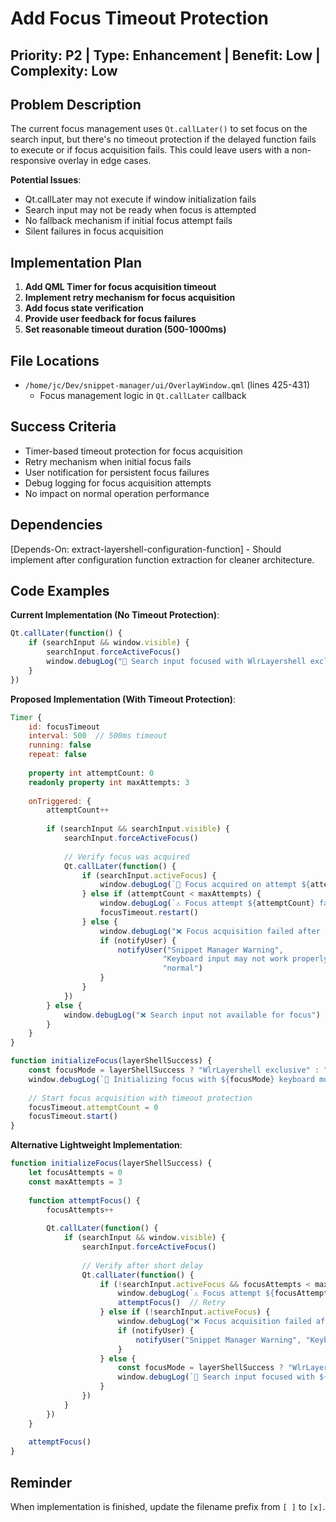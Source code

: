 # Add Focus Timeout Protection

## Priority: P2 | Type: Enhancement | Benefit: Low | Complexity: Low

## Problem Description

The current focus management uses `Qt.callLater()` to set focus on the search input, but there's no timeout protection if the delayed function fails to execute or if focus acquisition fails. This could leave users with a non-responsive overlay in edge cases.

**Potential Issues**:
- Qt.callLater may not execute if window initialization fails
- Search input may not be ready when focus is attempted
- No fallback mechanism if initial focus attempt fails
- Silent failures in focus acquisition

## Implementation Plan

1. **Add QML Timer for focus acquisition timeout**
2. **Implement retry mechanism for focus acquisition**
3. **Add focus state verification**
4. **Provide user feedback for focus failures**
5. **Set reasonable timeout duration (500-1000ms)**

## File Locations

- `/home/jc/Dev/snippet-manager/ui/OverlayWindow.qml` (lines 425-431)
  - Focus management logic in `Qt.callLater` callback

## Success Criteria

- Timer-based timeout protection for focus acquisition
- Retry mechanism when initial focus fails
- User notification for persistent focus failures
- Debug logging for focus acquisition attempts
- No impact on normal operation performance

## Dependencies

[Depends-On: extract-layershell-configuration-function] - Should implement after configuration function extraction for cleaner architecture.

## Code Examples

**Current Implementation (No Timeout Protection)**:
```qml
Qt.callLater(function() {
    if (searchInput && window.visible) {
        searchInput.forceActiveFocus()
        window.debugLog("🎯 Search input focused with WlrLayershell exclusive keyboard mode")
    }
})
```

**Proposed Implementation (With Timeout Protection)**:
```qml
Timer {
    id: focusTimeout
    interval: 500  // 500ms timeout
    running: false
    repeat: false
    
    property int attemptCount: 0
    readonly property int maxAttempts: 3
    
    onTriggered: {
        attemptCount++
        
        if (searchInput && searchInput.visible) {
            searchInput.forceActiveFocus()
            
            // Verify focus was acquired
            Qt.callLater(function() {
                if (searchInput.activeFocus) {
                    window.debugLog(`🎯 Focus acquired on attempt ${attemptCount}`)
                } else if (attemptCount < maxAttempts) {
                    window.debugLog(`⚠️ Focus attempt ${attemptCount} failed, retrying...`)
                    focusTimeout.restart()
                } else {
                    window.debugLog("❌ Focus acquisition failed after " + maxAttempts + " attempts")
                    if (notifyUser) {
                        notifyUser("Snippet Manager Warning", 
                                  "Keyboard input may not work properly", 
                                  "normal")
                    }
                }
            })
        } else {
            window.debugLog("❌ Search input not available for focus")
        }
    }
}

function initializeFocus(layerShellSuccess) {
    const focusMode = layerShellSuccess ? "WlrLayershell exclusive" : "standard"
    window.debugLog(`🎯 Initializing focus with ${focusMode} keyboard mode`)
    
    // Start focus acquisition with timeout protection
    focusTimeout.attemptCount = 0
    focusTimeout.start()
}
```

**Alternative Lightweight Implementation**:
```qml
function initializeFocus(layerShellSuccess) {
    let focusAttempts = 0
    const maxAttempts = 3
    
    function attemptFocus() {
        focusAttempts++
        
        Qt.callLater(function() {
            if (searchInput && window.visible) {
                searchInput.forceActiveFocus()
                
                // Verify after short delay
                Qt.callLater(function() {
                    if (!searchInput.activeFocus && focusAttempts < maxAttempts) {
                        window.debugLog(`⚠️ Focus attempt ${focusAttempts} failed, retrying...`)
                        attemptFocus()  // Retry
                    } else if (!searchInput.activeFocus) {
                        window.debugLog("❌ Focus acquisition failed after " + maxAttempts + " attempts")
                        if (notifyUser) {
                            notifyUser("Snippet Manager Warning", "Keyboard input may not work properly", "normal")
                        }
                    } else {
                        const focusMode = layerShellSuccess ? "WlrLayershell exclusive" : "standard"
                        window.debugLog(`🎯 Search input focused with ${focusMode} keyboard mode`)
                    }
                })
            }
        })
    }
    
    attemptFocus()
}
```

## Reminder

When implementation is finished, update the filename prefix from `[ ]` to `[x]`.